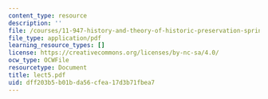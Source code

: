 ```yaml
---
content_type: resource
description: ''
file: /courses/11-947-history-and-theory-of-historic-preservation-spring-2007/dff203b5b01bda56cfea17d3b71fbea7_lect5.pdf
file_type: application/pdf
learning_resource_types: []
license: https://creativecommons.org/licenses/by-nc-sa/4.0/
ocw_type: OCWFile
resourcetype: Document
title: lect5.pdf
uid: dff203b5-b01b-da56-cfea-17d3b71fbea7
---
```

